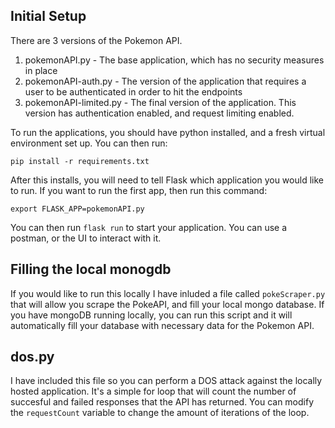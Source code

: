 ## Initial Setup
There are 3 versions of the Pokemon API.
 1. pokemonAPI.py - The base application, which has no security measures in place
 2. pokemonAPI-auth.py - The version of the application that requires a user to be authenticated in order to hit the endpoints
 3. pokemonAPI-limited.py - The final version of the application. This version has authentication enabled, and request limiting enabled.

 To run the applications, you should have python installed, and a fresh virtual environment set up. You can then run: 

 ```
 pip install -r requirements.txt
 ```

 After this installs, you will need to tell Flask which application you would like to run. If you want to run the first app, then run this command:

 ```
 export FLASK_APP=pokemonAPI.py
 ```

 You can then run `flask run` to start your application. You can use a postman, or the UI to interact with it.


## Filling the local monogdb

If you would like to run this locally I have inluded a file called `pokeScraper.py` that will allow you scrape the PokeAPI, and fill your local mongo database. If you have mongoDB running locally, you can run this script and it will automatically fill your database with necessary data for the Pokemon API.

## dos.py

I have included this file so you can perform a DOS attack against the locally hosted application. It's a simple for loop that will count the number of succesful and failed responses that the API has returned. You can modify the `requestCount` variable to change the amount of iterations of the loop.


